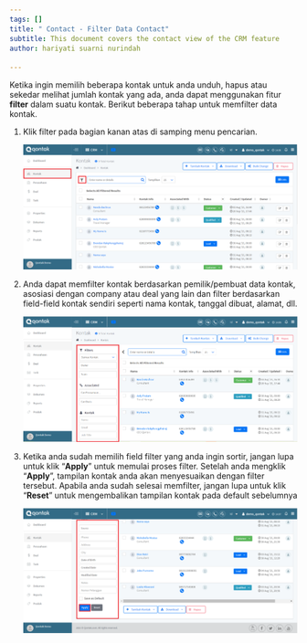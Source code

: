 ```yaml
---
tags: []
title: " Contact - Filter Data Contact"
subtitle: This document covers the contact view of the CRM feature
author: hariyati suarni nurindah

---
```

Ketika ingin memilih beberapa kontak untuk anda unduh, hapus atau sekedar melihat jumlah kontak yang ada, anda dapat menggunakan fitur **filter** dalam suatu kontak. Berikut beberapa tahap untuk memfilter data kontak.

1. Klik filter pada bagian kanan atas di samping menu pencarian.

   ![](/uploads/filterkontak-1.PNG)
2. Anda dapat memfilter kontak berdasarkan pemilik/pembuat data kontak, asosiasi dengan company atau deal yang lain dan filter berdasarkan field-field kontak sendiri seperti nama kontak, tanggal dibuat, alamat, dll.

   ![](/uploads/filterkontak1.PNG)
3. Ketika anda sudah memilih field filter yang anda ingin sortir, jangan lupa untuk klik “**Apply**” untuk memulai proses filter. Setelah anda mengklik “**Apply**”, tampilan kontak anda akan menyesuaikan dengan filter tersebut. Apabila anda sudah selesai memfilter, jangan lupa untuk klik “**Reset**” untuk mengembalikan tampilan kontak pada default sebelumnya

   ![](/uploads/filterkontak3-1.PNG)